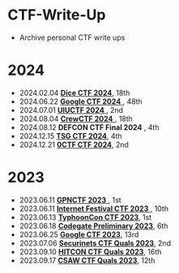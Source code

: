 # CTF-Write-Up

- Archive personal CTF write ups

# 2024

* 2024.02.04 [**Dice CTF 2024**](2024-Dice-CTF), 18th
* 2024.06.22 [**Google CTF 2024** ](2024-Google-CTF), 48th
* 2024.07.01 [**UIUCTF 2024** ](2024-UIUC-CTF), 2nd
* 2024.08.04 [**CrewCTF 2024** ](2024-Crew-CTF), 18th
* 2024.08.12 **DEFCON CTF Final 2024** , 4th
* 2024.12.15 [**TSG CTF 2024**](2024-TSG_CTF), 4th
* 2024.12.21 [**0CTF CTF 2024**](2024-0CTF), 2nd


# 2023

* 2023.06.11 [**GPNCTF 2023** ](2023-GPNCTF), 1st
* 2023.06.11 [**Internet Festival CTF 2023** ](2023-Internet-Festival-CTF), 10th
* 2023.06.13 [**TyphoonCon CTF 2023**](2023-TyphoonCon-CTF), 1st
* 2023.06.18 [**Codegate Preliminary 2023**](2023-Codegate-Preliminary), 6th
* 2023.06.25 [**Google CTF 2023**](2023-Google-CTF), 13rd
* 2023.07.06 [**Securinets CTF Quals 2023**](2023-Securinets-CTF-Quals), 2nd
* 2023.09.10 [**HITCON CTF Quals 2023**](2023-HITCON), 16th
* 2023.09.17 [**CSAW CTF Quals 2023**](2023-CSAW-CTF-Quals), 12th


